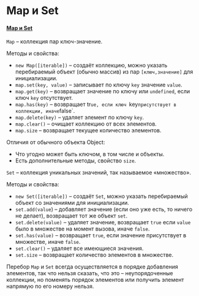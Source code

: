 # Map и Set

#### [Map и Set](https://learn.javascript.ru/map-set)

`Map` – коллекция пар ключ-значение.

Методы и свойства:

- `new Map([iterable])` – создаёт коллекцию, можно указать перебираемый объект (обычно массив) из пар `[ключ,значение]`
  для инициализации.
- `map.set(key, value)` – записывает по ключу `key` значение `value`.
- `map.get(key)` – возвращает значение по ключу или `undefined`, если ключ `key` отсутствует.
- `map.has(key)` – возвращает tr`ue, если ключ `key`присутствует в коллекции, иначе`false`.
- `map.delete(key)` – удаляет элемент по ключу `key`.
- `map.clear()` – очищает коллекцию от всех элементов.
- `map.size` – возвращает текущее количество элементов.

Отличия от обычного объекта Object:

- Что угодно может быть ключом, в том числе и объекты.
- Есть дополнительные методы, свойство `size`.

`Set` – коллекция уникальных значений, так называемое «множество».

Методы и свойства:

- `new Set([iterable])` – создаёт `Set`, можно указать перебираемый объект со значениями для инициализации.
- `set.add(value`) – добавляет значение (если оно уже есть, то ничего не делает), возвращает тот же объект `set`.
- `set.delete(value)` – удаляет значение, возвращает `true` если `value` было в множестве на момент вызова,
  иначе `false`.
- `set.has(value)` – возвращает `true`, если значение присутствует в множестве, иначе `false`.
- `set.clear()` – удаляет все имеющиеся значения.
- `set.size` – возвращает количество элементов в множестве.

Перебор `Map` и `Set` всегда осуществляется в порядке добавления элементов, так что нельзя сказать, что это –
неупорядоченные коллекции, но поменять порядок элементов или получить элемент напрямую по его номеру нельзя.
